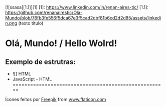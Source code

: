 [![ssasa][1.1]][1]
[1]: https://www.linkedin.com/in/renan-aires-tic/
[1.1]: https://github.com/renanairestic/Ola-Mundo/blob/76fb3fe556f5dca67e3f5cad2dbf81b6cd2d2d85/assets/linkedin.png (texto título)
# Olá, Mundo! / Hello Wolrd!

## Exemplo de estrutras:

* ![] HTML
* JavaScript - HTML
=====================================================
<div>Ícones feitos por <a href="https://www.flaticon.com/br/autores/freepik" title="Freepik">Freepik</a> from <a href="https://www.flaticon.com/br/" title="Flaticon">www.flaticon.com</a></div>
